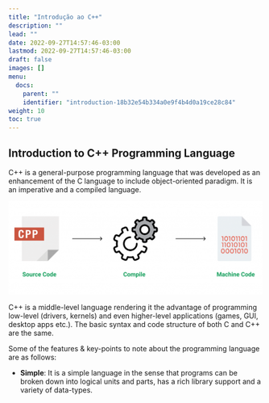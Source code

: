 ```yaml
---
title: "Introdução ao C++"
description: ""
lead: ""
date: 2022-09-27T14:57:46-03:00
lastmod: 2022-09-27T14:57:46-03:00
draft: false
images: []
menu:
  docs:
    parent: ""
    identifier: "introduction-18b32e54b334a0e9f4b4d0a19ce28c84"
weight: 10
toc: true
---
```


## Introduction to C++ Programming Language

C++ is a general-purpose programming language that was developed as an enhancement of the C language to include object-oriented paradigm. It is an imperative and a compiled language.

![Image](./cpp-program-compilation3-1024x375.png)

C++ is a middle-level language rendering it the advantage of programming low-level (drivers, kernels) and even higher-level applications (games, GUI, desktop apps etc.). The basic syntax and code structure of both C and C++ are the same.

Some of the features & key-points to note about the programming language are as follows:

- __Simple__: It is a simple language in the sense that programs can be broken down into logical units and parts, has a rich library support and a variety of data-types.